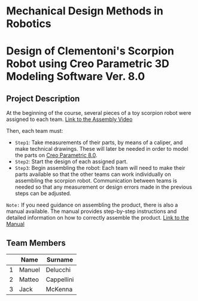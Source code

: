 Mechanical Design Methods in Robotics 
======================================
Design of Clementoni's Scorpion Robot using Creo Parametric 3D Modeling Software Ver. 8.0
==========================================================================================

Project Description
----------------------
At the beginning of the course, several pieces of a toy scorpion robot were assigned to each team. [Link to the Assembly Video](https://www.youtube.com/watch?v=SFq4Ctjfaao)

Then, each team must:
- `Step1`: Take measurements of their parts, by means of a caliper, and make technical drawings. These will later be needed in order to model the parts on [Creo Parametric 8.0](https://www.ptc.com/en/products/creo/parametric). 
- `Step2`: Start the design of each assigned part.
- `Step3`: Begin assembling the robot: Each team will need to make their parts available so that the other teams can work individually on assembling the scorpion robot. Communication between teams is needed so that any measurement or design errors made in the previous steps can be adjusted.

`Note:` If you need guidance on assembling the product, there is also a manual available. The manual provides step-by-step instructions and detailed information on how to correctly assemble the product. [Link to the Manual](https://github.com/manudelu/ScorpionRobot_Assembly/blob/f570762928bdb032a648082ad392aee49362f74b/scorpion%20manual.pdf)

Team Members
-------------

|    |Name |Surname |
|----|---|---|
| 1 | Manuel | Delucchi |
| 2 | Matteo | Cappellini |
| 3 | Jack | McKenna |

